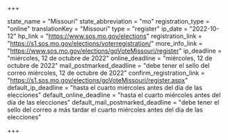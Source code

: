 +++

state_name = "Missouri"
state_abbreviation = "mo"
registration_type = "online"
translationKey = "Missouri"
type = "register"
ip_date = "2022-10-12"
hp_link = "https://www.sos.mo.gov/elections"
registration_link = "https://s1.sos.mo.gov/elections/voterregistration/"
more_info_link = "https://www.sos.mo.gov/elections/goVoteMissouri/register"
ip_deadline = "miércoles, 12 de octubre de 2022"
online_deadline = "miércoles, 12 de octubre de 2022"
mail_postmarked_deadline = "debe tener el sello del correo miércoles, 12 de octubre de 2022"
confirm_registration_link = "https://s1.sos.mo.gov/elections/goVoteMissouri/register.aspx"
default_ip_deadline = "hasta el cuarto miércoles antes del día de las elecciones"
default_online_deadline = "hasta el cuarto miércoles antes del día de las elecciones"
default_mail_postmarked_deadline = "debe tener el sello del correo a más tardar el cuarto miércoles antes del día de las elecciones"

+++